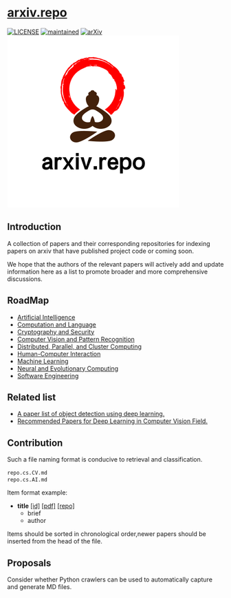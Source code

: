 # [arxiv.repo](https://github.com/Mainvooid/arxiv.repo)
[![LICENSE](https://img.shields.io/badge/license-Anti%20996-blue.svg)](https://github.com/996icu/996.ICU/blob/master/LICENSE)
[![maintained](https://img.shields.io/badge/maintained-yes-success.svg)]()
[![arXiv](https://img.shields.io/badge/arXiv-cs-blueviolet.svg)]()
![arxiv.repo](icon.png)

<!--
Thanks for your contribution.
The reason human beings could finally stand out to have evolved from lower forms of life to what they are now and developed human civilization is because they are always kept the spirit of exploring the unknown.
-->

## Introduction
A collection of papers and their corresponding repositories for indexing papers on arxiv that have published project code or coming soon.

We hope that the authors of the relevant papers will actively add and update information here as a list to promote broader and more comprehensive discussions.

## RoadMap
- [Artificial Intelligence](repo.cs.AI.md)
- [Computation and Language](repo.cs.CL.md)
- [Cryptography and Security](repo.cs.CR.md)
- [Computer Vision and Pattern Recognition](repo.cs.CV.md)
- [Distributed, Parallel, and Cluster Computing](repo.cs.DC.md)
- [Human-Computer Interaction](repo.cs.HC.md)
- [Machine Learning](repo.cs.LG.md)
- [Neural and Evolutionary Computing](repo.cs.NE.md)
- [Software Engineering](repo.cs.SE.md)

## Related list
- [A paper list of object detection using deep learning.](https://github.com/hoya012/deep_learning_object_detection)
- [Recommended Papers for Deep Learning in Computer Vision Field.](https://github.com/ArcherFMY/Paper_Reading_List)

## Contribution
Such a file naming format is conducive to retrieval and classification.
```
repo.cs.CV.md
repo.cs.AI.md
```

Item format example:

- **title**
   [[id]](https://arxiv.org/abs/id)
   [[pdf]](https://arxiv.org/pdf/id)
   [[repo]](https://github.com/) 
   - brief
   - author

Items should be sorted in chronological order,newer papers should be inserted from the head of the file.

## Proposals
Consider whether Python crawlers can be used to automatically capture and generate MD files.